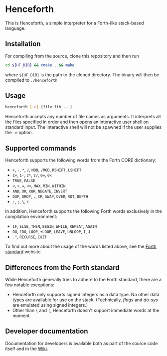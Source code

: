 # Henceforth
This is Henceforth, a simple interpreter for a Forth-like stack-based language.

## Installation
For compiling from the source, clone this repository and then run
```bash
cd ${HF_DIR} && cmake . && make
```
where `${HF_DIR}` is the path to the cloned directory. The binary will then be compiled to `./henceforth`

## Usage
```bash
henceforth [-e] [file.fth ...]
```

Henceforth accepts any number of file names as arguments. It interprets all the files specified in order and then opens an interactive user shell on standard input. The interactive shell will not be spawned if the user supplies the `-e` option.
## Supported commands
Henceforth supports the following words from the Forth CORE dictionary:
- `+`, `-`, `*`, `/`, `MOD`, `/MOD`, `RSHIFT`, `LSHIFT`
- `1+`, `1-`, `2*`, `2/`, `0=`, `0<`
- `TRUE`, `FALSE`
- `<`, `>`, `=`, `<>`, `MAX`, `MIN`, `WITHIN`
- `AND`, `OR`, `XOR`, `NEGATE`, `INVERT`
- `DUP`, `DROP`, `.`, `CR`, `SWAP`, `OVER`, `ROT`, `DEPTH`
- `:`, `;`, `\`, `(` 

In addition, Henceforth supports the following Forth words exclusively in the compilation environment:
- `IF`, `ELSE`, `THEN`, `BEGIN`, `WHILE`, `REPEAT`, `AGAIN`
- `DO`, `?DO`, `LOOP`, `+LOOP`, `LEAVE`, `UNLOOP`, `I`, `J`
- `."`, `RECURSE`, `EXIT` 

To find out more about the usage of the words listed above, see the [Forth standard](https://forth-standard.org/standard/core) website.

## Differences from the Forth standard
While Henceforth generally tries to adhere to the Forth standard, there are a few notable exceptions:
- Henceforth only supports signed integers as a data type. No other data types are available for use on the stack. (Technically, _flags_ and _do-sys_ are emulated using signed integers.) 
- Other than `\` and `(`, Henceforth doesn't support immediate words at the moment.

## Developer documentation
Documentation for developers is available both as part of the source code itself and in the [Wiki](https://github.com/lunakv/henceforth/wiki).
